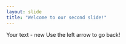 ```yaml
---
layout: slide
title: "Welcome to our second slide!"
---
```

Your text - new
Use the left arrow to go back!
